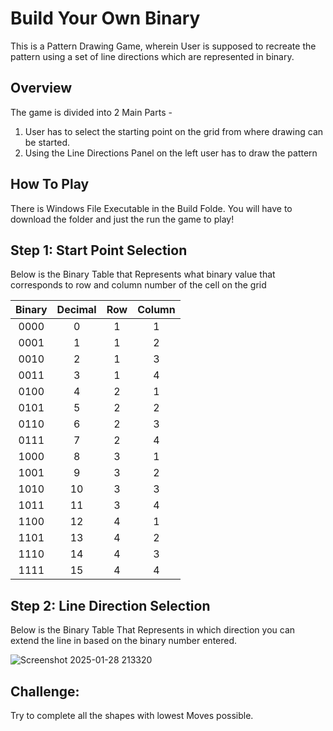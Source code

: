 # Build Your Own Binary
This is a Pattern Drawing Game, wherein User is supposed to recreate the pattern using a set of line directions which are represented in binary.

## Overview

The game is divided into 2 Main Parts - 
1. User has to select the starting point on the grid from where drawing can be started.
2. Using the Line Directions Panel on the left user has to draw the pattern

## How To Play
There is Windows File Executable in the Build Folde. You will have to download the folder and just the run the game to play!

## Step 1: Start Point Selection
Below is the Binary Table that Represents what binary value that corresponds to row and column number of the cell on the grid

| Binary | Decimal | Row        | Column |
|:------:|:-------:|:--------------:|:----------:|
| 0000   | 0       | 1          | 1       |
| 0001   | 1       | 1          | 2       |
| 0010   | 2       | 1          | 3       |
| 0011   | 3       | 1          | 4       |
| 0100   | 4       | 2          | 1       |
| 0101   | 5       | 2          | 2       |
| 0110   | 6       | 2          | 3       |
| 0111   | 7       | 2          | 4       |
| 1000   | 8       | 3          | 1       |
| 1001   | 9       | 3          | 2       |
| 1010   | 10      | 3          | 3       |
| 1011   | 11      | 3          | 4       |
| 1100   | 12      | 4          | 1       |
| 1101   | 13      | 4          | 2       |
| 1110   | 14      | 4          | 3       |
| 1111   | 15      | 4          | 4       |


## Step 2: Line Direction Selection
Below is the Binary Table That Represents in which direction you can extend the line in based on the binary number entered.

![Screenshot 2025-01-28 213320](https://github.com/user-attachments/assets/d4d9aab7-5db3-4c69-8bb7-a84815dc5636)

## Challenge:
Try to complete all the shapes with lowest Moves possible.

